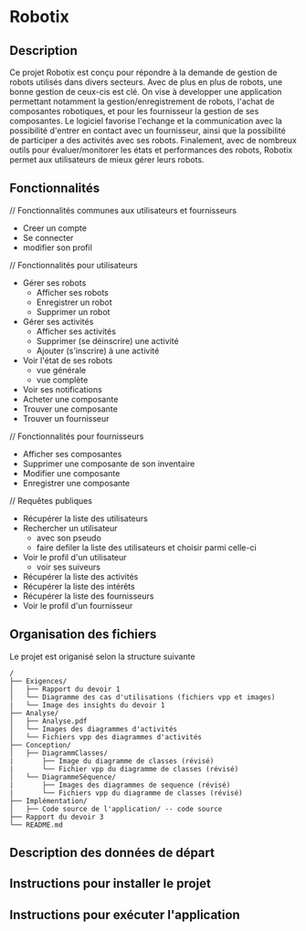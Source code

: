 # Robotix

## Description

Ce projet Robotix est conçu pour répondre à la demande de gestion de robots utilisés dans divers secteurs. Avec de plus en plus de robots, une bonne gestion de ceux-cis est clé.
On vise à developper une application permettant notamment la gestion/enregistrement de robots, l'achat de composantes robotiques, et pour les fournisseur la gestion de ses composantes. 
Le logiciel favorise l'echange et la communication avec la possibilité d'entrer en contact avec un fournisseur, ainsi que la possibilité de participer a des activités avec ses robots.
Finalement, avec de nombreux outils pour évaluer/monitorer les états et performances des robots, Robotix permet aux utilisateurs de mieux gérer leurs robots.

## Fonctionnalités
// Fonctionnalités communes aux utilisateurs et fournisseurs
  - Creer un compte
  - Se connecter
  - modifier son profil

// Fonctionnalités pour utilisateurs
  - Gérer ses robots
    - Afficher ses robots
    - Enregistrer un robot
    - Supprimer un robot
  - Gérer ses activités
    - Afficher ses activités
    - Supprimer (se déinscrire) une activité
    - Ajouter (s'inscrire) à une activité
  - Voir l'état de ses robots
    - vue générale
    - vue complète 
  - Voir ses notifications
  - Acheter une composante
  - Trouver une composante
  - Trouver un fournisseur

// Fonctionnalités pour fournisseurs
  - Afficher ses composantes
  - Supprimer une composante de son inventaire
  - Modifier une composante
  - Enregistrer une composante

// Requêtes publiques
  - Récupérer la liste des utilisateurs
  - Rechercher un utilisateur
    - avec son pseudo
    - faire defiler la liste des utilisateurs et choisir parmi celle-ci
  - Voir le profil d'un utilisateur
    - voir ses suiveurs
  - Récupérer la liste des activités
  - Récupérer la liste des intérêts
  - Récupérer la liste des fournisseurs
  - Voir le profil d'un fournisseur


## Organisation des fichiers

Le projet est origanisé selon la structure suivante

```
/ 
├── Exigences/
│   ├── Rapport du devoir 1
│   └── Diagramme des cas d'utilisations (fichiers vpp et images)
|   └── Image des insights du devoir 1
├── Analyse/
│   ├── Analyse.pdf
│   └── Images des diagrammes d'activités
│   └── Fichiers vpp des diagrammes d'activités
├── Conception/
│   ├── DiagrammClasses/
|       ├── Image du diagramme de classes (révisé)
|       └── Fichier vpp du diagramme de classes (révisé)
│   └── DiagrammeSéquence/
|       ├── Images des diagrammes de sequence (révisé)
|       └── Fichiers vpp du diagramme de classes (révisé)
├── Implémentation/
│   ├── Code source de l'application/ -- code source
├── Rapport du devoir 3
└── README.md
```
## Description des données de départ
## Instructions pour installer le projet
## Instructions pour exécuter l'application

